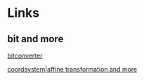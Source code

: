 # Links

## bit and more

[bitconverter](https://www.arndt-bruenner.de/mathe/scripts/Zahlensysteme.htm)

[coordsystem|affine transformation and more](https://www.wikiwand.com/en/Cartesian_coordinate_system#/Quadrants_and_octants)
